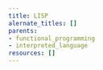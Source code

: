 ```yaml
---
title: LISP
alernate_titles: []
parents:
- functional_programming
- interpreted_language
resources: []
---
```



